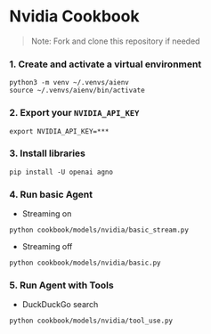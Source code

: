 # Nvidia Cookbook

> Note: Fork and clone this repository if needed

### 1. Create and activate a virtual environment

```shell
python3 -m venv ~/.venvs/aienv
source ~/.venvs/aienv/bin/activate
```

### 2. Export your `NVIDIA_API_KEY`

```shell
export NVIDIA_API_KEY=***
```

### 3. Install libraries

```shell
pip install -U openai agno
```

### 4. Run basic Agent

- Streaming on

```shell
python cookbook/models/nvidia/basic_stream.py
```

- Streaming off

```shell
python cookbook/models/nvidia/basic.py
```

### 5. Run Agent with Tools


- DuckDuckGo search

```shell
python cookbook/models/nvidia/tool_use.py
```
